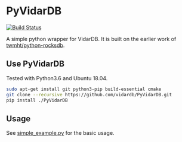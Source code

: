 # PyVidarDB

[![Build Status](https://dev.azure.com/vidardb/PyVidarDB/_apis/build/status/vidardb.PyVidarDB?branchName=master)](https://dev.azure.com/vidardb/PyVidarDB/_build/latest?definitionId=1&branchName=master)

A simple python wrapper for VidarDB. It is built on the earlier work
of [twmht/python-rocksdb](https://github.com/twmht/python-rocksdb/tree/pybind11).

## Use PyVidarDB

Tested with Python3.6 and Ubuntu 18.04.

```bash
sudo apt-get install git python3-pip build-essential cmake
git clone --recursive https://github.com/vidardb/PyVidarDB.git
pip install ./PyVidarDB
```

## Usage

See [simple_example.py](examples/simple_example.py) for the basic usage.
